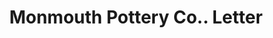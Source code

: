 ---
doi: 10.7916/D8PC4DFB
date_other: '1890'
date_other_textual: 1890-1899
form: correspondence
genre:
- Letters (correspondence)
name:
- Monmouth Pottery Co.
object_in_context_url: https://biggert.cul.columbia.edu/items/view/ave_biggert_00263
subject_hierarchical_geographic:
- Monmouth, Illinois, United States
subject_name:
- Monmouth Pottery Co.
title: Monmouth Pottery Co.. Letter
sort_title: Monmouth Pottery Co.. Letter
call_number: ave_biggert_00263
coordinates:
- 40.91166666666666,-90.64444444444445
pid: ave_biggert_00263
identifiers: ave_biggert_00263
thumbnail: https://derivativo-2.library.columbia.edu/iiif/2/ldpd:344210/full/!256,256/0/native.jpg
permalink: /biggert/ave_biggert_00263/
layout: iiif-image-page
---